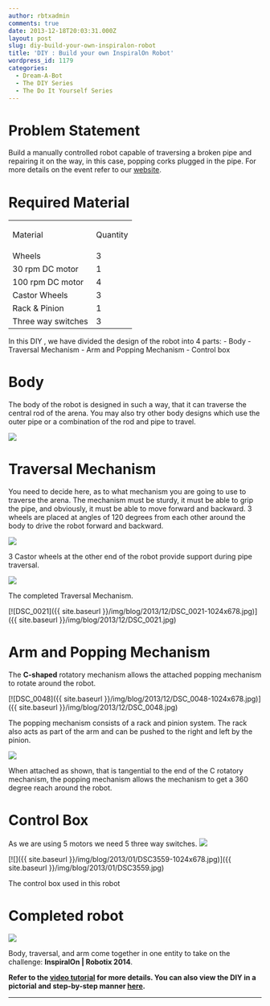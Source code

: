 ```yaml
---
author: rbtxadmin
comments: true
date: 2013-12-18T20:03:31.000Z
layout: post
slug: diy-build-your-own-inspiralon-robot
title: 'DIY : Build your own InspiralOn Robot'
wordpress_id: 1179
categories:
  - Dream-A-Bot
  - The DIY Series
  - The Do It Yourself Series
---
```


# Problem Statement
Build a manually controlled robot capable of traversing a broken pipe and repairing it on the way, in this case, popping corks plugged in the pipe. For more details on the event refer to our [website](http://www.robotix.in/events/event/inspiralon).

# Required Material
<table align="center" > 

<tbody >
<tr >

<td >

Material

</td>

<td >

Quantity

</td>
</tr>
<tr >

<td >Wheels
</td>

<td >3
</td>
</tr>
<tr >

<td >30 rpm DC motor
</td>

<td >1
</td>
</tr>
<tr >

<td >100 rpm DC motor
</td>

<td >4
</td>
</tr>
<tr >

<td >Castor Wheels
</td>

<td >3
</td>
</tr>
<tr >

<td >Rack & Pinion
</td>

<td >1
</td>
</tr>
<tr >

<td >Three way switches
</td>

<td >3 </td> </tr> </tbody> </table> In this DIY , we have divided the design of the robot into 4 parts:
- Body
- Traversal Mechanism
- Arm and Popping Mechanism
- Control box

# Body
The body of the robot is designed in such a way, that it can traverse the central rod of the arena. You may also try other body designs which use the outer pipe or a combination of the rod and pipe to travel.

![](https://lh3.googleusercontent.com/xjbKg4WBnuQFcvBrORc8XFfr6aJ2HqqOOhNyJcQAzAjyNsj41FIsC28JQDjmKeVSm0BpNghPK17ABjGU4rn6y1f9ZFa3R9UAVHX2zJW4OI3_zbh6u_b0z3E3PQ)

# Traversal Mechanism
You need to decide here, as to what mechanism you are going to use to traverse the arena. The mechanism must be sturdy, it must be able to grip the pipe, and obviously, it must be able to move forward and backward. 3 wheels are placed at angles of 120 degrees from each other around the body to drive the robot forward and backward.

![](https://lh4.googleusercontent.com/ulR331myuP7Pjmj_AwkhAU3sVvK7XjLBQ1q5XbMTduE5X0Uonf-2282hZrYB2JQwtthLjwYC36YVHfVZk7esYjifiDkHIw1VXZWgPKPpkLf-R09xjpjXdubEVw)

3 Castor wheels at the other end of the robot provide support during pipe traversal.

![](https://lh3.googleusercontent.com/JefSJ6sV3brFxWv2Wac1fy_SrDDvNNFAw0qA5NqkVF8w4WZZKOLs0b-8Xt_vkhHxWAifLQ2hXvD3PFWnN8YWAl1cYyUWLaXHEEZ0O0gdJBXRZbonL4Q7Ar0sIw)

The completed Traversal Mechanism.

[![DSC_0021]({{ site.baseurl }}/img/blog/2013/12/DSC_0021-1024x678.jpg)]({{ site.baseurl }}/img/blog/2013/12/DSC_0021.jpg)

# Arm and Popping Mechanism
The **C-shaped** rotatory mechanism allows the attached popping mechanism to rotate around the robot.

[![DSC_0048]({{ site.baseurl }}/img/blog/2013/12/DSC_0048-1024x678.jpg)]({{ site.baseurl }}/img/blog/2013/12/DSC_0048.jpg)

The popping mechanism consists of a rack and pinion system. The rack also acts as part of the arm and can be pushed to the right and left by the pinion.

![](https://lh5.googleusercontent.com/vwhG3oWb4euKciEtpp6nx6wxSSYAb8AzLJGim-wTN8rmT7Judfm8nZ99D-kl-18qhOrMYgivk2t6K0JJbKY7VFoQ2xLYvcx5SDr1EYtAlG2Sbl0P1-TY6Bm12w)

When attached as shown, that is tangential to the end of the C rotatory mechanism, the popping mechanism allows the mechanism to get a 360 degree reach around the robot.

#  
# Control Box
As we are using 5 motors we need 5 three way switches. ![](https://lh4.googleusercontent.com/qEDdIZF6jnijkh9GaZAFzsiZkD93fJ8g3EbzuhalFIzwsnUiYos3vzeBMQUmlpX2aP2mm04rWrsGPQhG1VjpoIXn8d017jCi6Pf_ITsUnbafiwDm0cc)

[![]({{ site.baseurl }}/img/blog/2013/01/DSC3559-1024x678.jpg)]({{ site.baseurl }}/img/blog/2013/01/DSC3559.jpg)

The control box used in this robot

# Completed robot
![](https://lh4.googleusercontent.com/ulR331myuP7Pjmj_AwkhAU3sVvK7XjLBQ1q5XbMTduE5X0Uonf-2282hZrYB2JQwtthLjwYC36YVHfVZk7esYjifiDkHIw1VXZWgPKPpkLf-R09xjpjXdubEVw)

Body, traversal, and arm come together in one entity to take on the challenge: **InspiralOn | Robotix 2014**.

**Refer to the [video tutorial](http://www.youtube.com/watch?v=K2Ru1SH3Z0U) for more details. You can also view the DIY in a pictorial and step-by-step manner [here](http://www.robotix.in/uploads/DIY.pdf).**

--------------------------------------------------------------------------------
